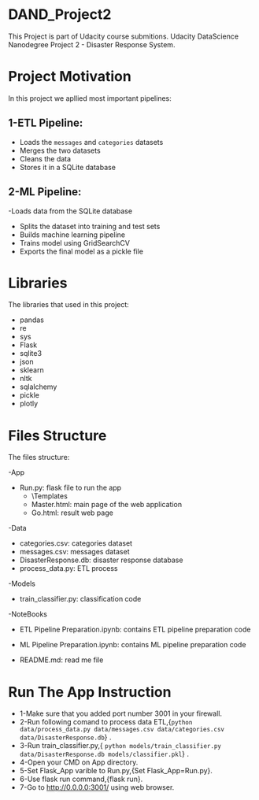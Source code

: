 # DAND_Project2
This Project is part of Udacity course submitions. Udacity DataScience Nanodegree Project 2 - Disaster Response System.


# Project Motivation
In this project we apllied most important pipelines:

## 1-ETL Pipeline:
- Loads the `messages` and `categories` datasets
- Merges the two datasets
- Cleans the data
- Stores it in a SQLite database

## 2-ML Pipeline:
-Loads data from the SQLite database
- Splits the dataset into training and test sets
- Builds machine learning pipeline
- Trains model using GridSearchCV
- Exports the final model as a pickle file

# Libraries
The libraries that used in this project:

- pandas
- re
- sys
- Flask
- sqlite3
- json
- sklearn
- nltk
- sqlalchemy
- pickle
- plotly

# Files Structure
The files structure:

-App
- Run.py: flask file to run the app
  - \Templates
  - Master.html: main page of the web application 
  - Go.html: result web page

-Data
  - categories.csv: categories dataset
  - messages.csv: messages dataset
  - DisasterResponse.db: disaster response database
  - process_data.py: ETL process

-Models
  - train_classifier.py: classification code

-NoteBooks
  - ETL Pipeline Preparation.ipynb: contains ETL pipeline preparation code
  - ML Pipeline Preparation.ipynb: contains ML pipeline preparation code

- README.md: read me file


# Run The App Instruction
- 1-Make sure that you added port number 3001 in your firewall.
- 2-Run following comand to process data ETL,{`python data/process_data.py data/messages.csv data/categories.csv data/DisasterResponse.db`} .
- 3-Run train_classifier.py,{ `python models/train_classifier.py data/DisasterResponse.db models/classifier.pkl`} .
- 4-Open your CMD on App directory.
- 5-Set Flask_App varible to Run.py,{Set Flask_App=Run.py}.
- 6-Use flask run command,{flask run}.
- 7-Go to http://0.0.0.0:3001/ using web browser.
